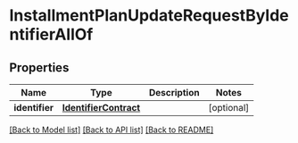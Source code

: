 # InstallmentPlanUpdateRequestByIdentifierAllOf


## Properties
Name | Type | Description | Notes
------------ | ------------- | ------------- | -------------
**identifier** | [**IdentifierContract**](IdentifierContract.md) |  | [optional] 

[[Back to Model list]](../README.md#documentation-for-models) [[Back to API list]](../README.md#documentation-for-api-endpoints) [[Back to README]](../README.md)



